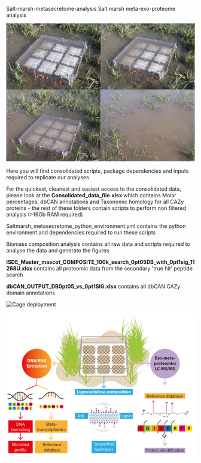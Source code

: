 Salt-marsh-metasecretome-analysis
Salt marsh meta-exo-proteome analysis

![Saltmarsh layout](https://github.com/leadbot/Salt-marsh-metasecretome-analysis/blob/master/Images/Cage%2520tide.jpg)

Here you will find consolidated scripts, package dependencies and inputs required to replicate our analyses

For the quickest, cleanest and easiest access to the consolidated data, please look at the **Consolidated_data_file.xlsx** which contains Molar percentages, dbCAN annotations and Taxonomic homology for all CAZy proteins - the rest of these folders contain scripts to perform non filtered analysis (>16Gb RAM required) 


Saltmarsh_metasecretome_python_environment.yml contains the python environment and dependencies required to run these scripts

Biomass composition analysis contains all raw data and scripts required to analyse the data and generate the figures

**ISDE_Master_mascot_COMPOSITE_100k_search_0pt05DB_with_0pt1sig_11268U.xlsx** contains all proteomic data from the secondary 'true hit' peptide search

**dbCAN_OUTPUT_DB0pt05_vs_0pt1SIG.xlsx** contains all dbCAN CAZy domain annotations


![Cage deployment](https://github.com/leadbot/Salt-marsh-metasecretome-analysis/blob/master/Images/Figure3.png)


![Cage deployment](https://github.com/leadbot/Salt-marsh-metasecretome-analysis/blob/master/Images/Schematic%2520diag%2520-%2520NB%26DL%2520-%2520230719-01.jpg)
